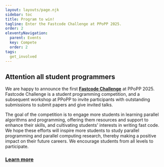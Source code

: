 ```yaml
---
layout: layouts/page.njk
sidebar: toc
title: Program to win!
tagline: Enter the Fastcode Challenge at PPoPP 2025.
order: 2
eleventyNavigation:
  parent: Events
  key: Compete
  order: 2
tags:
  get_involved
---
```


## Attention all student programmers

We are happy to announce the first [**Fastcode Challenge**](/events/fastcode-challenge/) at PPoPP 2025. Fastcode Challenge is a student programming competition, and a subsequent workshop at PPoPP to invite participants with outstanding submissions to submit papers and give invited talks. 

The goal of the competition is to engage more students in learning parallel algorithms and programming, offering them resources and support to enhance their skills, and cultivating students' interests in writing fast code. We hope these efforts will inspire more students to study parallel programming and parallel computing research, thereby making a positive impact on their future careers. We encourage students from all levels to participate.

[<h3>Learn more</h3>](/events/fastcode-challenge/)
